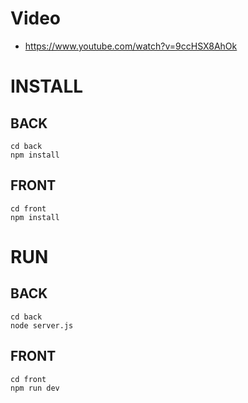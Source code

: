 # Video
- https://www.youtube.com/watch?v=9ccHSX8AhOk

# INSTALL
## BACK
````
cd back
npm install
````

## FRONT
````
cd front
npm install
````

# RUN
## BACK
````
cd back
node server.js
````

## FRONT
````
cd front
npm run dev
````
